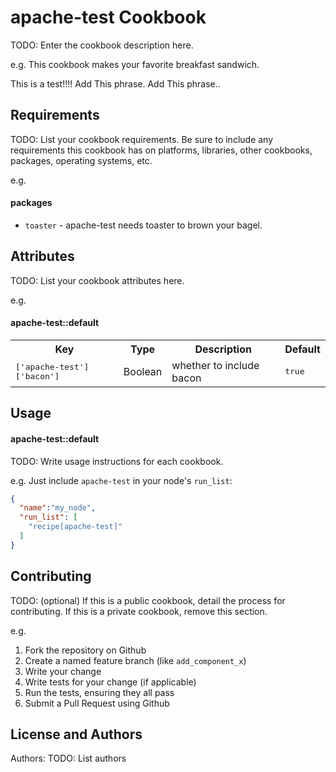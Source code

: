 apache-test Cookbook
===============
TODO: Enter the cookbook description here.

e.g.
This cookbook makes your favorite breakfast sandwich.

This is a test!!!!
Add This phrase.
Add This phrase..

Requirements
------------
TODO: List your cookbook requirements. Be sure to include any requirements this cookbook has on platforms, libraries, other cookbooks, packages, operating systems, etc.

e.g.
#### packages
- `toaster` - apache-test needs toaster to brown your bagel.

Attributes
----------
TODO: List your cookbook attributes here.

e.g.
#### apache-test::default
<table>
  <tr>
    <th>Key</th>
    <th>Type</th>
    <th>Description</th>
    <th>Default</th>
  </tr>
  <tr>
    <td><tt>['apache-test']['bacon']</tt></td>
    <td>Boolean</td>
    <td>whether to include bacon</td>
    <td><tt>true</tt></td>
  </tr>
</table>

Usage
-----
#### apache-test::default
TODO: Write usage instructions for each cookbook.

e.g.
Just include `apache-test` in your node's `run_list`:

```json
{
  "name":"my_node",
  "run_list": [
    "recipe[apache-test]"
  ]
}
```

Contributing
------------
TODO: (optional) If this is a public cookbook, detail the process for contributing. If this is a private cookbook, remove this section.

e.g.
1. Fork the repository on Github
2. Create a named feature branch (like `add_component_x`)
3. Write your change
4. Write tests for your change (if applicable)
5. Run the tests, ensuring they all pass
6. Submit a Pull Request using Github

License and Authors
-------------------
Authors: TODO: List authors
